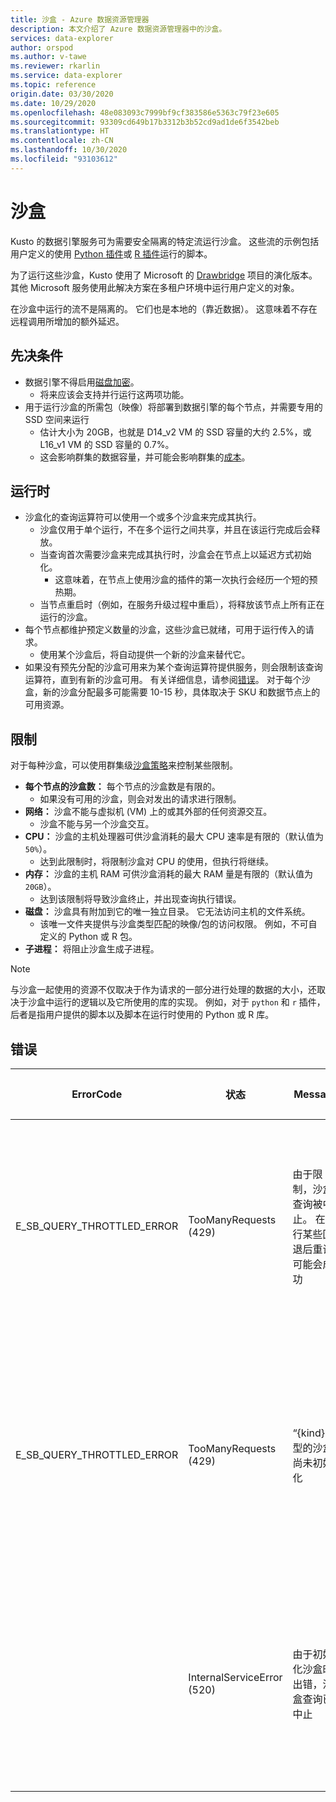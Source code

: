 ```yaml
---
title: 沙盒 - Azure 数据资源管理器
description: 本文介绍了 Azure 数据资源管理器中的沙盒。
services: data-explorer
author: orspod
ms.author: v-tawe
ms.reviewer: rkarlin
ms.service: data-explorer
ms.topic: reference
origin.date: 03/30/2020
ms.date: 10/29/2020
ms.openlocfilehash: 48e083093c7999bf9cf383586e5363c79f23e605
ms.sourcegitcommit: 93309cd649b17b3312b3b52cd9ad1de6f3542beb
ms.translationtype: HT
ms.contentlocale: zh-CN
ms.lasthandoff: 10/30/2020
ms.locfileid: "93103612"
---
```

# <a name="sandboxes"></a>沙盒

Kusto 的数据引擎服务可为需要安全隔离的特定流运行沙盒。
这些流的示例包括用户定义的使用 [Python 插件](../query/pythonplugin.md)或 [R 插件](../query/rplugin.md)运行的脚本。

为了运行这些沙盒，Kusto 使用了 Microsoft 的 [Drawbridge](https://www.microsoft.com/research/project/drawbridge/) 项目的演化版本。 其他 Microsoft 服务使用此解决方案在多租户环境中运行用户定义的对象。

在沙盒中运行的流不是隔离的。 它们也是本地的（靠近数据）。 这意味着不存在远程调用所增加的额外延迟。

## <a name="prerequisites"></a>先决条件

* 数据引擎不得启用[磁盘加密](../../security.md#data-encryption)。
  * 将来应该会支持并行运行这两项功能。
* 用于运行沙盒的所需包（映像）将部署到数据引擎的每个节点，并需要专用的 SSD 空间来运行
  * 估计大小为 20GB，也就是 D14_v2 VM 的 SSD 容量的大约 2.5%，或 L16_v1 VM 的 SSD 容量的 0.7%。
  * 这会影响群集的数据容量，并可能会影响群集的[成本](https://azure.microsoft.com/pricing/details/data-explorer)。

## <a name="runtime"></a>运行时

* 沙盒化的查询运算符可以使用一个或多个沙盒来完成其执行。
  * 沙盒仅用于单个运行，不在多个运行之间共享，并且在该运行完成后会释放。
  * 当查询首次需要沙盒来完成其执行时，沙盒会在节点上以延迟方式初始化。
    * 这意味着，在节点上使用沙盒的插件的第一次执行会经历一个短的预热期。
  * 当节点重启时（例如，在服务升级过程中重启），将释放该节点上所有正在运行的沙盒。
* 每个节点都维护预定义数量的沙盒，这些沙盒已就绪，可用于运行传入的请求。
  * 使用某个沙盒后，将自动提供一个新的沙盒来替代它。
* 如果没有预先分配的沙盒可用来为某个查询运算符提供服务，则会限制该查询运算符，直到有新的沙盒可用。 有关详细信息，请参阅[错误](#errors)。 对于每个沙盒，新的沙盒分配最多可能需要 10-15 秒，具体取决于 SKU 和数据节点上的可用资源。

## <a name="limitations"></a>限制

对于每种沙盒，可以使用群集级[沙盒策略](../management/sandboxpolicy.md)来控制某些限制。

* **每个节点的沙盒数：** 每个节点的沙盒数是有限的。
  * 如果没有可用的沙盒，则会对发出的请求进行限制。
* **网络：** 沙盒不能与虚拟机 (VM) 上的或其外部的任何资源交互。
  * 沙盒不能与另一个沙盒交互。
* **CPU：** 沙盒的主机处理器可供沙盒消耗的最大 CPU 速率是有限的（默认值为 `50%`）。
  * 达到此限制时，将限制沙盒对 CPU 的使用，但执行将继续。
* **内存：** 沙盒的主机 RAM 可供沙盒消耗的最大 RAM 量是有限的（默认值为 `20GB`）。
  * 达到该限制将导致沙盒终止，并出现查询执行错误。
* **磁盘：** 沙盒具有附加到它的唯一独立目录。 它无法访问主机的文件系统。
  * 该唯一文件夹提供与沙盒类型匹配的映像/包的访问权限。 例如，不可自定义的 Python 或 R 包。
* **子进程：** 将阻止沙盒生成子进程。

> [!NOTE]
> 与沙盒一起使用的资源不仅取决于作为请求的一部分进行处理的数据的大小，还取决于沙盒中运行的逻辑以及它所使用的库的实现。
> 例如，对于 `python` 和 `r` 插件，后者是指用户提供的脚本以及脚本在运行时使用的 Python 或 R 库。

## <a name="errors"></a>错误

|ErrorCode                 |状态                     |Message                                                                                            |可能的原因                                                                                                    |
|--------------------------|---------------------------|---------------------------------------------------------------------------------------------------|--------------------------------------------------------------------------------------------------------------------|
|E_SB_QUERY_THROTTLED_ERROR|TooManyRequests (429)      |由于限制，沙盒查询被中止。 在进行某些回退后重试可能会成功   |目标节点上没有可用的沙盒。 新沙盒应在几秒钟内变得可用         |
|E_SB_QUERY_THROTTLED_ERROR|TooManyRequests (429)      |“{kind}”类型的沙盒尚未初始化                                            |沙盒策略最近发生了更改。 遵守新策略的新沙盒将在几秒钟内变得可用|
|                          |InternalServiceError (520) |由于初始化沙盒时出错，沙盒查询已中止                         |意外的基础结构故障。 如果问题仍然存在，请创建支持请求                         |
